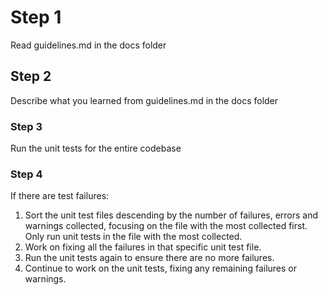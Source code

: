 # Step 1

Read guidelines.md in the docs folder

## Step 2

Describe what you learned from guidelines.md in the docs folder

### Step 3

Run the unit tests for the entire codebase

### Step 4

If there are test failures:

1. Sort the unit test files descending by the number of failures, errors and warnings collected, focusing on the file with the most collected first. Only run unit tests in the file with the most collected.
2. Work on fixing all the failures in that specific unit test file.
3. Run the unit tests again to ensure there are no more failures.
4. Continue to work on the unit tests, fixing any remaining failures or warnings.

